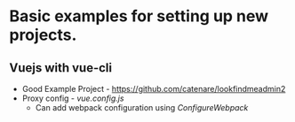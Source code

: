 # Basic examples for setting up new projects.
## Vuejs with vue-cli
* Good Example Project - https://github.com/catenare/lookfindmeadmin2
* Proxy config - *vue.config.js*
	* Can add webpack configuration using *ConfigureWebpack* 
